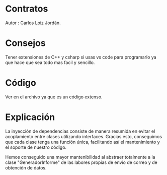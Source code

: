 # Contratos

Autor : Carlos Loiz Jordán.

# Consejos

Tener extensiones de C++ y csharp si usas vs code para programarlo ya que hace que sea todo mas facil y sencillo.

# Código

Ver en el archivo ya que es un código extenso.

# Explicación 

La inyección de dependencias consiste de manera resumida en evitar el acoplamiento entre clases utilizando interfaces. Gracias esto, conseguimos que cada clase tenga una función única, facilitando así el mantenimiento y el soporte de nuestro código.

Hemos conseguido una mayor mantenibilidad al abstraer totalmente a la clase "GeneradorInforme" de las labores propias de envío de correo y de obtención de datos.